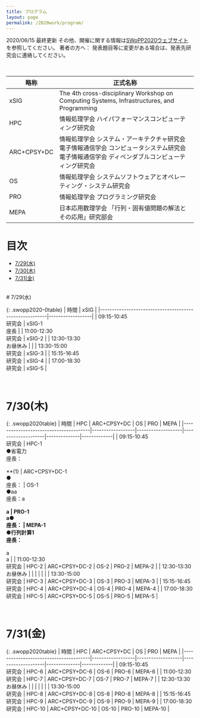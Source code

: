 ```yaml
---
title: プログラム
layout: page
permalink: /2020work/program/
---
```


2020/06/15 最終更新
その他、開催に関する情報は[SWoPP2020ウェブサイト](https://sites.google.com/site/swoppweb/swopp2020/) を参照してください。
著者の方へ： 発表題目等に変更がある場合は、発表先研究会に連絡してください。

<br />

| 略称 | 正式名称 | 
|------|-----|
| xSIG | The 4th cross-disciplinary Workshop on Computing Systems, Infrastructures, and Programming |
| HPC | 情報処理学会 ハイパフォーマンスコンピューティング研究会 |
| ARC+CPSY+DC | 情報処理学会 システム・アーキテクチャ研究会<br />電子情報通信学会 コンピュータシステム研究会<br />電子情報通信学会 ディペンダブルコンピューティング研究会 |
| OS | 情報処理学会 システムソフトウェアとオペレーティング・システム研究会 |
| PRO | 情報処理学会 プログラミング研究会 |
| MEPA | 日本応用数理学会 「行列・固有値問題の解法とその応用」研究部会 |


# 目次

- [7/29(水)](#729水)
- [7/30(木)](#730木)
- [7/31(金)](#731金)




<br/>
# 7/29(水)

{: .swopp2020-0table}
| 時間                                                   | xSIG             |
|--------------------------------------------------------|------------------|
| 09:15-10:45<br />研究会                                | xSIG-1<br />座長          |
| 11:00-12:30<br />研究会                                | xSIG-2           |
| 12:30-13:30<br />お昼休み                              |                  |
| 13:30-15:00<br />研究会                                | xSIG-3           |
| 15:15-16:45<br />研究会                                | xSIG-4           |
| 17:00-18:30<br />研究会                                | xSIG-5           |


<br/>

# 7/30(木)

{: .swopp2020table}
| 時間                                  | HPC              | ARC+CPSY+DC       | OS                 | PRO          | MEPA        |
|---------------------------------------|------------------|-------------------|--------------------|--------------|-------------|
| 09:15-10:45<br />研究会               | HPC-1<br />●省電力<br />座長：<br /><br />**(1)           | ARC+CPSY+DC-1<br />●<br />座長：    | OS-1<br />●aa<br />座長：a<br /><br />**a              | PRO-1<br />a●<br />座長：       | MEPA-1<br />●行列計算1<br />座長：<br /><br />** a<br />a     |
| 11:00-12:30<br />研究会               | HPC-2            | ARC+CPSY+DC-2    | OS-2               | PRO-2        | MEPA-2      |
| 12:30-13:30<br />お昼休み             |                  |                   |                    |              |             |
| 13:30-15:00<br />研究会               | HPC-3            | ARC+CPSY+DC-3     | OS-3               | PRO-3        | MEPA-3      |
| 15:15-16:45<br />研究会               | HPC-4            | ARC+CPSY+DC-4     | OS-4               | PRO-4        | MEPA-4      |
| 17:00-18:30<br />研究会               | HPC-5            | ARC+CPSY+DC-5     | OS-5               | PRO-5        | MEPA-5      |

<br/>

# 7/31(金)

{: .swopp2020table}
| 時間                                  | HPC              | ARC+CPSY+DC       | OS                 | PRO          | MEPA        |
|---------------------------------------|------------------|-------------------|--------------------|--------------|-------------|
| 09:15-10:45<br />研究会               | HPC-6            | ARC+CPSY+DC-6     | OS-6               | PRO-6        | MEPA-6      |
| 11:00-12:30<br />研究会               | HPC-7            | ARC+CPSY+DC-7     | OS-7               | PRO-7        | MEPA-7      |
| 12:30-13:30<br />お昼休み             |                  |                   |                    |              |             |
| 13:30-15:00<br />研究会               | HPC-8            | ARC+CPSY+DC-8     | OS-8               | PRO-8        | MEPA-8      |
| 15:15-16:45<br />研究会               | HPC-9            | ARC+CPSY+DC-9     | OS-9               | PRO-9        | MEPA-9      |
| 17:00-18:30<br />研究会               | HPC-10           | ARC+CPSY+DC-10    | OS-10              | PRO-10       | MEPA-10     |

